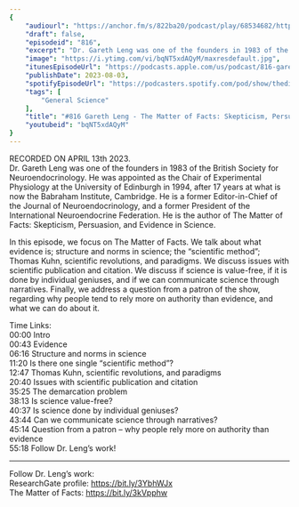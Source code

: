```yaml
---
{
	"audiourl": "https://anchor.fm/s/822ba20/podcast/play/68534682/https%3A%2F%2Fd3ctxlq1ktw2nl.cloudfront.net%2Fstaging%2F2023-3-13%2F310c436b-8acc-46a5-2917-d1b5a30ee0ac.m4a",
	"draft": false,
	"episodeid": "816",
	"excerpt": "Dr. Gareth Leng was one of the founders in 1983 of the British Society for Neuroendocrinology. He was appointed as the Chair of Experimental Physiology at the University of Edinburgh in 1994, after 17 years at what is now the Babraham Institute, Cambridge. He is a former Editor-in-Chief of the Journal of Neuroendocrinology, and a former President of the International Neuroendocrine Federation. He is the author of The Matter of Facts: Skepticism, Persuasion, and Evidence in Science.",
	"image": "https://i.ytimg.com/vi/bqNT5xdAQyM/maxresdefault.jpg",
	"itunesEpisodeUrl": "https://podcasts.apple.com/us/podcast/816-gareth-leng-the-matter-of-facts/id1451347236?i=1000623349606&uo=4",
	"publishDate": 2023-08-03,
	"spotifyEpisodeUrl": "https://podcasters.spotify.com/pod/show/thedissenter/episodes/816-Gareth-Leng---The-Matter-of-Facts-Skepticism--Persuasion--and-Evidence-in-Science-e22a0uq",
	"tags": [
		"General Science"
	],
	"title": "#816 Gareth Leng - The Matter of Facts: Skepticism, Persuasion, and Evidence in Science",
	"youtubeid": "bqNT5xdAQyM"
}
---
```

RECORDED ON APRIL 13th 2023.  
Dr. Gareth Leng was one of the founders in 1983 of the British Society for Neuroendocrinology. He was appointed as the Chair of Experimental Physiology at the University of Edinburgh in 1994, after 17 years at what is now the Babraham Institute, Cambridge. He is a former Editor-in-Chief of the Journal of Neuroendocrinology, and a former President of the International Neuroendocrine Federation. He is the author of The Matter of Facts: Skepticism, Persuasion, and Evidence in Science.

In this episode, we focus on The Matter of Facts. We talk about what evidence is; structure and norms in science; the “scientific method”; Thomas Kuhn, scientific revolutions, and paradigms. We discuss issues with scientific publication and citation. We discuss if science is value-free, if it is done by individual geniuses, and if we can communicate science through narratives. Finally, we address a question from a patron of the show, regarding why people tend to rely more on authority than evidence, and what we can do about it.

Time Links:  
<time>00:00</time> Intro  
<time>00:43</time> Evidence  
<time>06:16</time> Structure and norms in science  
<time>11:20</time> Is there one single “scientific method”?  
<time>12:47</time> Thomas Kuhn, scientific revolutions, and paradigms  
<time>20:40</time> Issues with scientific publication and citation  
<time>35:25</time> The demarcation problem  
<time>38:13</time> Is science value-free?  
<time>40:37</time> Is science done by individual geniuses?  
<time>43:44</time> Can we communicate science through narratives?  
<time>45:14</time> Question from a patron – why people rely more on authority than evidence  
<time>55:18</time> Follow Dr. Leng’s work!

---

Follow Dr. Leng’s work:  
ResearchGate profile: https://bit.ly/3YbhWJx  
The Matter of Facts: https://bit.ly/3kVpphw
